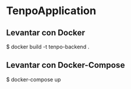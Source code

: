 # TenpoApplication

## Levantar con Docker

$ docker build -t tenpo-backend .

## Levantar con Docker-Compose
$ docker-compose up